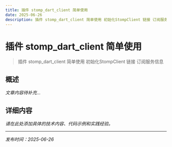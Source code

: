 ```yaml
---
title: 插件 stomp_dart_client 简单使用
date: 2025-06-26
description: 插件 stomp_dart_client 简单使用 初始化StompClient 链接 订阅服务信息
---
```


# 插件 stomp_dart_client 简单使用

> 插件 stomp_dart_client 简单使用 初始化StompClient 链接 订阅服务信息

## 概述

*文章内容待补充...*

## 详细内容

*请在此处添加具体的技术内容、代码示例和实践经验。*

---

*发布时间：2025-06-26*
